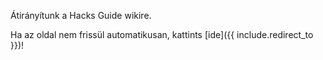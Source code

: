 <meta http-equiv="refresh" content="5; URL={{ include.redirect_to }}">
<link rel="canonical" href="{{ include.redirect_to }}">

Átirányítunk a Hacks Guide wikire.

Ha az oldal nem frissül automatikusan, kattints [ide]({{ include.redirect_to }})!
